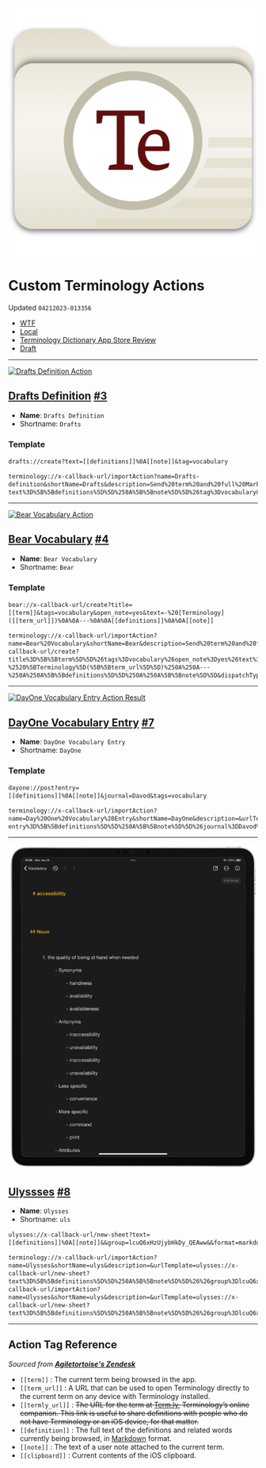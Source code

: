[![Terminology Folder](/screens/terminologyfolder.png)](https://apps.apple.com/us/app/terminology-dictionary/id687798859)

# Custom Terminology Actions
Updated `04212023-013356`

- [WTF](https://davidblue.wtf/drafts/52E57AEC-3902-4A6E-AB93-180A2C67D41F.html)
- [Local](shareddocuments:///private/var/mobile/Library/Mobile%20Documents/com~apple~CloudDocs/Written/52E57AEC-3902-4A6E-AB93-180A2C67D41F.md)
- [Terminology Dictionary App Store Review](drafts://open?uuid=0624BF75-F9EB-417D-AB63-6C2F0D245B82)
- [Draft](drafts://open?uuid=52E57AEC-3902-4A6E-AB93-180A2C67D41F)

---

[![Drafts Definition Action](https://user-images.githubusercontent.com/43663476/233560921-83692f85-bc29-44d5-8c2f-6b7a990dd90f.jpeg)](https://github.com/extratone/terminology/issues/3)

## [Drafts Definition](terminology://x-callback-url/importAction?name=Drafts-definition&shortName=Drafts&description=Send%20term%20and%20full%20Markdown%20definitions%20to%20Drafts.&urlTemplate=drafts://create?text%3D%5B%5Bdefinitions%5D%5D%250A%5B%5Bnote%5D%5D%26tag%3Dvocabulary&dispatchType=0) [#3](https://github.com/extratone/terminology/issues/3)

- **Name**: `Drafts Definition`
- Shortname: `Drafts`

### Template

```
drafts://create?text=[[definitions]]%0A[[note]]&tag=vocabulary
```

```
terminology://x-callback-url/importAction?name=Drafts-definition&shortName=Drafts&description=Send%20term%20and%20full%20Markdown%20definitions%20to%20Drafts.&urlTemplate=drafts://create?text%3D%5B%5Bdefinitions%5D%5D%250A%5B%5Bnote%5D%5D%26tag%3Dvocabulary&dispatchType=0
```

---

[![Bear Vocabulary Action](https://user-images.githubusercontent.com/43663476/233561642-d2c4abbd-c22b-47a8-9bcc-28fc8691d396.jpeg)](https://github.com/extratone/terminology/issues/4)

## [Bear Vocabulary](terminology://x-callback-url/importAction?name=Bear%20Vocabulary&shortName=Bear&description=Send%20term%20and%20full%20Markdown%20definitions%20to%20Bear.&urlTemplate=bear://x-callback-url/create?title%3D%5B%5Bterm%5D%5D%26tags%3Dvocabulary%26open_note%3Dyes%26text%3D-%2520%5BTerminology%5D(%5B%5Bterm_url%5D%5D)%250A%250A---%250A%250A%5B%5Bdefinitions%5D%5D%250A%250A%5B%5Bnote%5D%5D&dispatchType=0) [#4](https://github.com/extratone/terminology/issues/4)

- **Name**: `Bear Vocabulary`
- Shortname:  `Bear`

### Template

```
bear://x-callback-url/create?title=[[term]]&tags=vocabulary&open_note=yes&text=-%20[Terminology]([[term_url]])%0A%0A---%0A%0A[[definitions]]%0A%0A[[note]]
```

```
terminology://x-callback-url/importAction?name=Bear%20Vocabulary&shortName=Bear&description=Send%20term%20and%20full%20Markdown%20definitions%20to%20Bear.&urlTemplate=bear://x-callback-url/create?title%3D%5B%5Bterm%5D%5D%26tags%3Dvocabulary%26open_note%3Dyes%26text%3D-%2520%5BTerminology%5D(%5B%5Bterm_url%5D%5D)%250A%250A---%250A%250A%5B%5Bdefinitions%5D%5D%250A%250A%5B%5Bnote%5D%5D&dispatchType=0
```

---

[![DayOne Vocabulary Entry Action Result](/terminology/screens/dayone)](https://github.com/extratone/terminology/issues/7)

## [DayOne Vocabulary Entry](terminology://x-callback-url/importAction?name=Day%20One%20Vocabulary%20Entry&shortName=DayOne&description=&urlTemplate=dayone://post?entry%3D%5B%5Bdefinitions%5D%5D%250A%5B%5Bnote%5D%5D%26journal%3DDavod%26tags%3Dvocabulary&dispatchType=0) [#7](https://github.com/extratone/terminology/issues/7)

- **Name**: `DayOne Vocabulary Entry`
- Shortname: `DayOne`

### Template

```
dayone://post?entry=[[definitions]]%0A[[note]]&journal=Davod&tags=vocabulary
```

```
terminology://x-callback-url/importAction?name=Day%20One%20Vocabulary%20Entry&shortName=DayOne&description=&urlTemplate=dayone://post?entry%3D%5B%5Bdefinitions%5D%5D%250A%5B%5Bnote%5D%5D%26journal%3DDavod%26tags%3Dvocabulary&dispatchType=0
```

---

[![Ulysses Action Result](/screens/ulysses.png)](https://github.com/extratone/terminology/issues/8)

## [Ulyssses](terminology://x-callback-url/importAction?name=Ulysses&shortName=ulys&description=&urlTemplate=ulysses://x-callback-url/new-sheet?text%3D%5B%5Bdefinitions%5D%5D%250A%5B%5Bnote%5D%5D%26%26group%3DlcuQ6xHzUjybHkDy_QEAww%26%26format%3Dmarkdown&dispatchType=0) [#8](https://github.com/extratone/terminology/issues/8)

- **Name**: `Ulysses`
- Shortname: `uls`

```
ulysses://x-callback-url/new-sheet?text=[[definitions]]%0A[[note]]&&group=lcuQ6xHzUjybHkDy_QEAww&&format=markdown
```

```
terminology://x-callback-url/importAction?name=Ulysses&shortName=ulys&description=&urlTemplate=ulysses://x-callback-url/new-sheet?text%3D%5B%5Bdefinitions%5D%5D%250A%5B%5Bnote%5D%5D%26%26group%3DlcuQ6xHzUjybHkDy_QEAww%26%26format%3Dmarkdown&dispatchType=0terminology://x-callback-url/importAction?name=Ulysses&shortName=ulys&description=&urlTemplate=ulysses://x-callback-url/new-sheet?text%3D%5B%5Bdefinitions%5D%5D%250A%5B%5Bnote%5D%5D%26%26group%3DlcuQ6xHzUjybHkDy_QEAww%26%26format%3Dmarkdown&dispatchType=0
```

---

## Action Tag Reference

*Sourced from [**Agiletortoise's Zendesk**](https://agiletortoise.zendesk.com/hc/en-us/articles/200689454-Terminology-Tag-Reference)*

- `[[term]]` : The current term being browsed in the app.
- `[[term_url]]` : A URL that can be used to open Terminology directly to the current term on any device with Terminology installed.
- `[[termly_url]]` : ~~The URL for the term at [Term.ly](http://term.ly/), Terminology’s online companion. This link is useful to share definitions with people who do not have Terminology or an iOS device, for that matter.~~
- `[[definition]]` : The full text of the definitions and related words currently being browsed, in [Markdown](http://daringfireball.net/projects/markdown/) format.
- `[[note]]` : The text of a user note attached to the current term.
- `[[clipboard]]` : Current contents of the iOS clipboard.